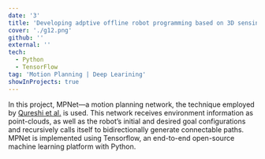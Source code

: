 ```yaml
---
date: '3'
title: 'Developing adptive offline robot programming based on 3D sensing'
cover: './g12.png'
github: ''
external: ''
tech:
  - Python
  - TensorFlow
tag: 'Motion Planning | Deep Learining'
showInProjects: true
---
```


In this project, MPNet—a motion planning network, the technique employed by [Qureshi et al.](https://arxiv.org/abs/1806.05767)
is used. This network receives environment information as point-clouds, as well as the robot’s initial and
desired goal configurations and recursively calls itself to bidirectionally generate connectable
paths. MPNet is implemented using Tensorflow, an end-to-end open-source machine learning
platform with Python.
